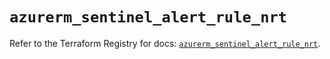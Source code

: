 # `azurerm_sentinel_alert_rule_nrt`

Refer to the Terraform Registry for docs: [`azurerm_sentinel_alert_rule_nrt`](https://registry.terraform.io/providers/hashicorp/azurerm/3.100.0/docs/resources/sentinel_alert_rule_nrt).
